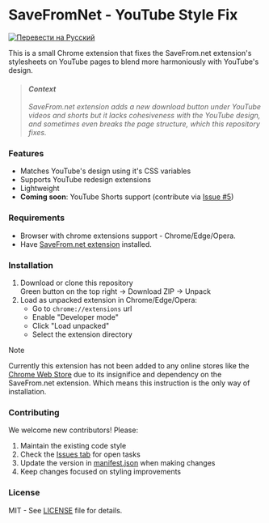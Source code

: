 # SaveFromNet - YouTube Style Fix

<a href="PROCHTI.md"><img alt="Перевести на Русский" src="https://img.shields.io/badge/%D0%9E%D1%82%D0%BA%D1%80%D1%8B%D1%82%D1%8C%20%D0%BD%D0%B0%20%D0%A0%D1%83%D1%81%D1%81%D0%BA%D0%B8%D0%B9-4285F4?style=flat&logo=googletranslate&logoColor=white" /></a>

This is a small Chrome extension that fixes the SaveFrom.net extension's stylesheets on YouTube pages to blend more harmoniously with YouTube's design.

> #### *Context*
> *SaveFrom.net extension adds a new download button under YouTube videos and shorts but it lacks cohesiveness with the YouTube design, and sometimes even breaks the page structure, which this repository fixes.*

### Features

- Matches YouTube's design using it's CSS variables
- Supports YouTube redesign extensions
- Lightweight
- **Coming soon**: YouTube Shorts support (contribute via [Issue #5](../../issues/5))

### Requirements

- Browser with chrome extensions support - Chrome/Edge/Opera.
- Have [SaveFrom.net extension](https://en1.savefrom.net/1OD/user.php) installed.

### Installation

1. Download or clone this repository<br>
Green button on the top right → Download ZIP → Unpack
2. Load as unpacked extension in Chrome/Edge/Opera:
   - Go to `chrome://extensions` url
   - Enable "Developer mode"
   - Click "Load unpacked"
   - Select the extension directory

> [!NOTE]
> Currently this extension has not been added to any online stores like the [Chrome Web Store](https://chromewebstore.google.com) due to its insignifice and dependency on the SaveFrom.net extension.
> Which means this instruction is the only way of installation.

### Contributing

We welcome new contributors! Please:

1. Maintain the existing code style
2. Check the [Issues tab](../../issues) for open tasks
3. Update the version in [manifest.json](manifest.json) when making changes
4. Keep changes focused on styling improvements

### License

MIT - See [LICENSE](LICENSE) file for details.
